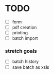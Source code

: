 # TODO

- [ ] form 
- [ ] pdf creation
- [ ] printing
- [ ] batch import

### stretch goals
- [ ] batch history
- [ ] save batch as xsls
